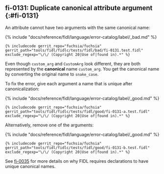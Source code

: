## fi-0131: Duplicate canonical attribute argument {:#fi-0131}

An attribute cannot have two arguments with the same canonical name:

{% include "docs/reference/fidl/language/error-catalog/label/_bad.md" %}

```fidl
{% includecode gerrit_repo="fuchsia/fuchsia" gerrit_path="tools/fidl/fidlc/tests/fidl/bad/fi-0131.test.fidl" exclude_regexp="\/\/ (Copyright 20|Use of|found in).*" %}
```

Even though `custom_arg` and `CustomArg` look different, they are both
represented by the **canonical** name `custom_arg`. You get the canonical name
by converting the original name to `snake_case`.

To fix the error, give each argument a name that is unique after
canonicalization:

{% include "docs/reference/fidl/language/error-catalog/label/_good.md" %}

```fidl
{% includecode gerrit_repo="fuchsia/fuchsia" gerrit_path="tools/fidl/fidlc/tests/fidl/good/fi-0131-a.test.fidl" exclude_regexp="\/\/ (Copyright 20|Use of|found in).*" %}
```

Alternatively, remove one of the arguments:

{% include "docs/reference/fidl/language/error-catalog/label/_good.md" %}

```fidl
{% includecode gerrit_repo="fuchsia/fuchsia" gerrit_path="tools/fidl/fidlc/tests/fidl/good/fi-0131-b.test.fidl" exclude_regexp="\/\/ (Copyright 20|Use of|found in).*" %}
```

See [fi-0035](#fi-0035) for more details on why FIDL requires declarations to
have unique canonical names.
